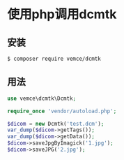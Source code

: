 # 使用php调用dcmtk

## 安装

```shell
$ composer require vemce/dcmtk
```

## 用法

```php
use vemce\dcmtk\Dcmtk;

require_once 'vendor/autoload.php';

$dicom = new Dcmtk('test.dcm');
var_dump($dicom->getTags());
var_dump($dicom->getData());
$dicom->saveJpgByImagick('1.jpg');
$dicom->saveJPG('2.jpg');



```
